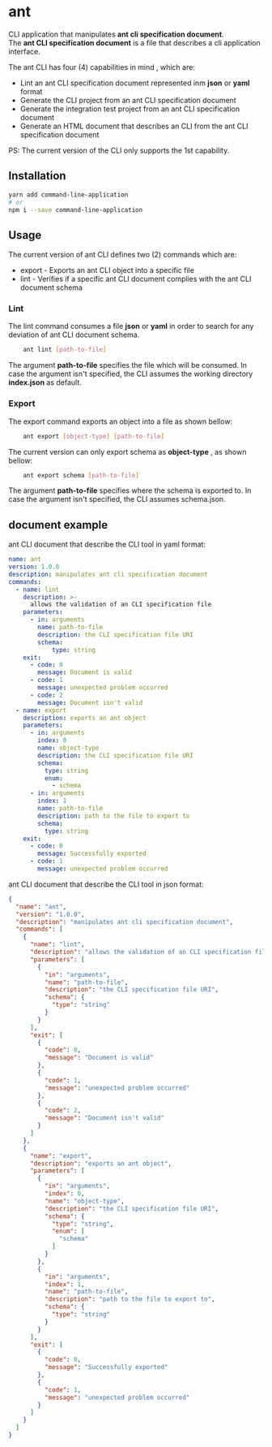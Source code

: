 # ant

CLI application that manipulates **ant cli specification document**. 
<br/>The **ant CLI specification document** is a file that describes a cli application interface.

The ant CLI has four (4) capabilities in mind , which are:
- Lint an ant CLI specification document represented inm **json** or **yaml** format
- Generate the CLI project from an ant CLI specification document
- Generate the integration test project from an ant CLI specification document
- Generate an HTML document that describes an CLI from the ant CLI specification document

PS: The current version of the CLI only supports the 1st capability.

## Installation

```sh
yarn add command-line-application
# or
npm i --save command-line-application
```

## Usage
The current version of ant CLI defines two (2) commands which are:
- export - Exports an ant CLI object into a specific file
- lint - Verifies if a specific ant CLI document complies with the ant CLI document schema

### Lint 
The lint command consumes a file **json** or **yaml** in order to search for any deviation of ant CLI document schema.
```sh
    ant lint [path-to-file]
```
The argument **path-to-file** specifies the file which will be consumed. In case the argument isn't specified, the CLI assumes the working directory **index.json** as default.

### Export
The export command exports an object into a file as shown bellow:

```sh
    ant export [object-type] [path-to-file]
```

The current version can only export schema as **object-type** , as shown bellow:
```sh
    ant export schema [path-to-file]
```
The argument **path-to-file** specifies where the schema is exported to. In case the argument isn't specified, the CLI assumes schema.json.


## document example
ant CLI document that describe the CLI tool in yaml format:
```yaml
name: ant
version: 1.0.0
description: manipulates ant cli specification document
commands:
  - name: lint
    description: >-
      allows the validation of an CLI specification file
    parameters:
      - in: arguments
        name: path-to-file
        description: the CLI specification file URI
        schema:
            type: string
    exit:
      - code: 0
        message: Document is valid
      - code: 1
        message: unexpected problem occurred
      - code: 2
        message: Document isn't valid
  - name: export
    description: exports an ant object
    parameters:
      - in: arguments
        index: 0
        name: object-type
        description: the CLI specification file URI
        schema:
          type: string
          enum:
            - schema
      - in: arguments
        index: 1
        name: path-to-file
        description: path to the file to export to
        schema:
          type: string
    exit:
      - code: 0
        message: Successfully exported
      - code: 1
        message: unexpected problem occurred
```
ant CLI document that describe the CLI tool in json format:
```json
{
  "name": "ant",
  "version": "1.0.0",
  "description": "manipulates ant cli specification document",
  "commands": [
    {
      "name": "lint",
      "description": "allows the validation of an CLI specification file",
      "parameters": [
        {
          "in": "arguments",
          "name": "path-to-file",
          "description": "the CLI specification file URI",
          "schema": {
            "type": "string"
          }
        }
      ],
      "exit": [
        {
          "code": 0,
          "message": "Document is valid"
        },
        {
          "code": 1,
          "message": "unexpected problem occurred"
        },
        {
          "code": 2,
          "message": "Document isn't valid"
        }
      ]
    },
    {
      "name": "export",
      "description": "exports an ant object",
      "parameters": [
        {
          "in": "arguments",
          "index": 0,
          "name": "object-type",
          "description": "the CLI specification file URI",
          "schema": {
            "type": "string",
            "enum": [
              "schema"
            ]
          }
        },
        {
          "in": "arguments",
          "index": 1,
          "name": "path-to-file",
          "description": "path to the file to export to",
          "schema": {
            "type": "string"
          }
        }
      ],
      "exit": [
        {
          "code": 0,
          "message": "Successfully exported"
        },
        {
          "code": 1,
          "message": "unexpected problem occurred"
        }
      ]
    }
  ]
}
```